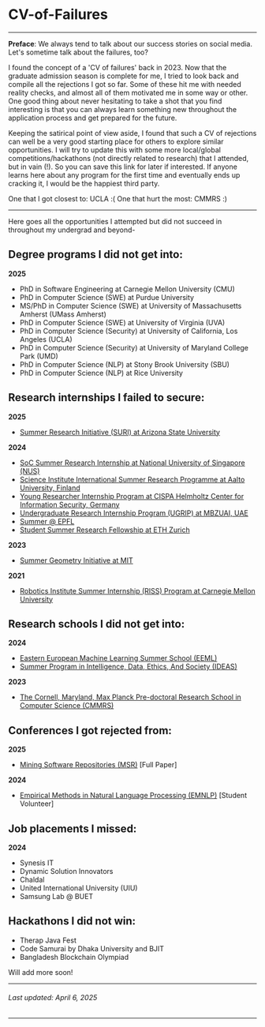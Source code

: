 # CV-of-Failures

------------------------------------

**Preface**: We always tend to talk about our success stories on social media. Let's sometime talk about the failures, too?

I found the concept of a 'CV of failures' back in 2023. Now that the graduate admission season is complete for me, I tried to look back and compile all the rejections I got so far. Some of these hit me with needed reality checks, and almost all of them motivated me in some way or other. One good thing about never hesitating to take a shot that you find interesting is that you can always learn something new throughout the application process and get prepared for the future.

Keeping the satirical point of view aside, I found that such a CV of rejections can well be a very good starting place for others to explore similar opportunities. I will try to update this with some more local/global competitions/hackathons (not directly related to research) that I attended, but in vain (!). So you can save this link for later if interested. If anyone learns here about any program for the first time and eventually ends up cracking it, I would be the happiest third party. 

One that I got closest to: UCLA :(
One that hurt the most: CMMRS :)

------------------------------------

Here goes all the opportunities I attempted but did not succeed in throughout my undergrad and beyond-

## Degree programs I did not get into:
**2025**
- PhD in Software Engineering at Carnegie Mellon University (CMU) <!-- list down University of Virginia, Purdue University, University of Maryland College Park, Stony Brook University, UMass Amherst, Rice University, UCLA -->
- PhD in Computer Science (SWE) at Purdue University
- MS/PhD in Computer Science (SWE) at University of Massachusetts Amherst (UMass Amherst)
- PhD in Computer Science (SWE) at University of Virginia (UVA)
- PhD in Computer Science (Security) at University of California, Los Angeles (UCLA)
- PhD in Computer Science (Security) at University of Maryland College Park (UMD)
- PhD in Computer Science (NLP) at Stony Brook University (SBU)
- PhD in Computer Science (NLP) at Rice University

## Research internships I failed to secure:
**2025**
- [Summer Research Initiative (SURI) at Arizona State University](https://students.engineering.asu.edu/graduate/research/suri/)

**2024**
- [SoC Summer Research Internship at National University of Singapore (NUS)](https://www.comp.nus.edu.sg/programmes/pg/workshops/res-internship/)
- [Science Institute International Summer Research Programme at Aalto University, Finland](https://www.aalto.fi/en/aalto-science-institute-asci/aalto-science-institute-international-summer-research-programme)
- [Young Researcher Internship Program at CISPA Helmholtz Center for Information Security, Germany](https://career.cispa.de/yrip.html)
- [Undergraduate Research Internship Program (UGRIP) at MBZUAI, UAE](https://www.mbzuai.ac.ae/en/ugrip)
- [Summer @ EPFL](https://summer.epfl.ch/)
- [Student Summer Research Fellowship at ETH Zurich](https://inf.ethz.ch/studies/summer-research-fellowship.html)

**2023**
- [Summer Geometry Initiative at MIT](https://sgi.mit.edu/)

**2021**
- [Robotics Institute Summer Internship (RISS) Program at Carnegie Mellon University](https://riss.ri.cmu.edu/)

## Research schools I did not get into:
**2024**
- [Eastern European Machine Learning Summer School (EEML)](https://www.eeml.eu/home)
- [Summer Program in Intelligence, Data, Ethics, And Society (IDEAS)](https://sites.google.com/view/ideas-summer-program/home?authuser=0)

**2023**
- [The Cornell, Maryland, Max Planck Pre-doctoral Research School in Computer Science (CMMRS)](https://cmmrs.mpi-sws.org/)

## Conferences I got rejected </sup> from:
**2025**
- [Mining Software Repositories (MSR)](https://2025.msrconf.org/) [Full Paper]

**2024**
- [Empirical Methods in Natural Language Processing (EMNLP)](https://2024.emnlp.org/volunteers) [Student Volunteer]


## Job placements I missed:
**2024**
- Synesis IT
- Dynamic Solution Innovators
- Chaldal
- United International University (UIU)
- Samsung Lab @ BUET

## Hackathons I did not win:
- Therap Java Fest
- Code Samurai by Dhaka University and BJIT
- Bangladesh Blockchain Olympiad

Will add more soon!


---
###### Last updated: April 6, 2025

---
